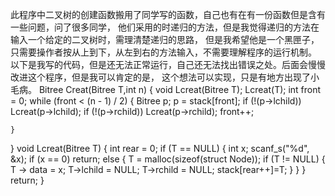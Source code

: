 此程序中二叉树的创建函数搬用了同学写的函数，自己也有在有一份函数但是含有一些问题，问了很多同学，
他们采用的时递归的方法，但是我觉得递归的方法在输入一个给定的二叉树时，需理清楚递归的思路，
但是我希望他是一个黑匣子，只需要操作者按从上到下，从左到右的方法输入，不需要理解程序的运行机制。
以下是我写的代码，但是还无法正常运行，自己还无法找出错误之处。后面会慢慢改进这个程序，但是我可以肯定的是，
这个想法可以实现，只是有地方出现了小毛病。
Bitree Creat(Bitree T,int n)
{
    void Lcreat(Bitree T);
    Lcreat(T);
    int front = 0;
    while (front < (n - 1) / 2)
    {
        Bitree p;
        p = stack[front];
        if (!(p->lchild))
            Lcreat(p->lchild);
        if (!(p->rchild))
            Lcreat(p->rchild);
        front++;

    }
    
}
void Lcreat(Bitree T)
{
    int rear = 0;
    if (T == NULL)
    {
        int x;
        scanf_s("%d", &x);
        if (x == 0) return;
        else
        {
            T = malloc(sizeof(struct Node));
            if (T != NULL)
            {
                T -> data = x;
                T->lchild = NULL;
                T->rchild = NULL;
                stack[rear++]=T;
            }
        }
    }
    return;
}
